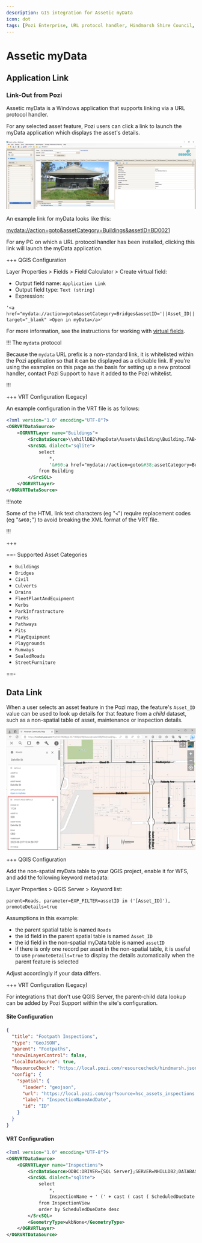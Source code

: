 ```yaml
---
description: GIS integration for Assetic myData
icon: dot
tags: [Pozi Enterprise, URL protocol handler, Hindmarsh Shire Council, Horsham Rural City Council]
---
```


# Assetic myData

## Application Link

### Link-Out from Pozi

Assetic myData is a Windows application that supports linking via a URL protocol handler.

For any selected asset feature, Pozi users can click a link to launch the myData application which displays the asset's details.

![](./img/mydata-app.png)

An example link for myData looks like this:

[mydata://action=goto&assetCategory=Buildings&assetID=BD0021](mydata://action=goto&assetCategory=Buildings&assetID=BD0021)

For any PC on which a URL protocol handler has been installed, clicking this link will launch the myData application.

+++ QGIS Configuration

Layer Properties > Fields > Field Calculator > Create virtual field:

* Output field name: `Application Link`
* Output field type: `Text (string)`
* Expression:

```
'<a href="mydata://action=goto&assetCategory=Bridges&assetID='||Asset_ID||'" target="_blank" >Open in myData</a>'
```

For more information, see the instructions for working with [virtual fields](../qgis/configuring-layers#virtual-fields).

!!! The `mydata` protocol

Because the `mydata` URL prefix is a non-standard link, it is whitelisted within the Pozi application so that it can be displayed as a clickable link. If you're using the examples on this page as the basis for setting up a new protocol handler, contact Pozi Support to have it added to the Pozi whitelist.

!!!

+++ VRT Configuration (Legacy)

An example configuration in the VRT file is as follows:

```xml
<?xml version="1.0" encoding="UTF-8"?>
<OGRVRTDataSource>
    <OGRVRTLayer name="Buildings">
        <SrcDataSource>\\nhillDB2\MapData\Assets\Building\Building.TAB</SrcDataSource>
        <SrcSQL dialect="sqlite">
            select
                *,
                '&#60;a href="mydata://action=goto&#38;assetCategory=Buildings&#38;assetID=' || Asset_ID || '" target="_blank" &#62;Open in myData&#60;/a&#62;' as "Application Link"
            from Building
        </SrcSQL>
    </OGRVRTLayer>
</OGRVRTDataSource>
```

!!!note

Some of the HTML link text characters (eg "`<`") require replacement codes (eg "`&#60;`") to avoid breaking the XML format of the VRT file.

!!!

+++

==- Supported Asset Categories

* `Buildings`
* `Bridges`
* `Civil`
* `Culverts`
* `Drains`
* `FleetPlantAndEquipment`
* `Kerbs`
* `ParkInfrastructure`
* `Parks`
* `Pathways`
* `Pits`
* `PlayEquipment`
* `Playgrounds`
* `Runways`
* `SealedRoads`
* `StreetFurniture`

==-

## Data Link

When a user selects an asset feature in the Pozi map, the feature's `Asset_ID` value can be used to look up details for that feature from a *child* dataset, such as a non-spatial table of asset, maintenance or inspection details.

![Alt text](img/mydata-linked-data.png)

+++ QGIS Configuration

Add the non-spatial myData table to your QGIS project, enable it for WFS, and add the following keyword metadata:

Layer Properties > QGIS Server > Keyword list:

```
parent=Roads, parameter=EXP_FILTER=assetID in ('[Asset_ID]'), promoteDetails=true
```

Assumptions in this example:

- the parent spatial table is named `Roads`
- the id field in the parent spatial table is named `Asset_ID`
- the id field in the non-spatial myData table is named `assetID`
- if there is only one record per asset in the non-spatial table, it is useful to use `promoteDetails=true` to display the details automatically when the parent feature is selected

Adjust accordingly if your data differs.

+++ VRT Configuration (Legacy)

For integrations that don't use QGIS Server, the parent-child data lookup can be added by Pozi Support within the site's configuration.

#### Site Configuration

```json Footpath Inspections
{
  "title": "Footpath Inspections",
  "type": "GeoJSON",
  "parent": "Footpaths",
  "showInLayerControl": false,
  "localDataSource": true,
  "ResourceCheck": "https://local.pozi.com/resourcecheck/hindmarsh.json",
  "config": {
    "spatial": {
      "loader": "geojson",
      "url": "https://local.pozi.com/ogr?source=hsc_assets_inspections.vrt&options=-where|AssetID in ('[Asset_ID]')",
      "label": "InspectionNameAndDate",
      "id": "ID"
    }
  }
}
```

#### VRT Configuration

```xml hsc_assets_inspections.vrt
<?xml version="1.0" encoding="UTF-8"?>
<OGRVRTDataSource>
	<OGRVRTLayer name="Inspections">
		<SrcDataSource>ODBC:DRIVER={SQL Server};SERVER=NHILLDB2;DATABASE=myDataProduction,InspectionView</SrcDataSource>
		<SrcSQL dialect="sqlite">
		    select
			    *,
				InspectionName + ' (' + cast ( cast ( ScheduledDueDate as date ) as varchar ) + ')' as InspectionNameAndDate
			from InspectionView
			order by ScheduledDueDate desc
		</SrcSQL>
		<GeometryType>wkbNone</GeometryType>
	</OGRVRTLayer>
</OGRVRTDataSource>
```
